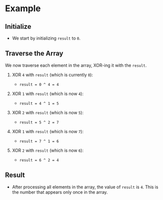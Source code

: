 # Example

## Initialize
- We start by initializing `result` to `0`.

## Traverse the Array
We now traverse each element in the array, XOR-ing it with the `result`.

1. XOR `4` with `result` (which is currently `0`):
    - `result = 0 ^ 4 = 4`

2. XOR `1` with `result` (which is now `4`):
    - `result = 4 ^ 1 = 5`

3. XOR `2` with `result` (which is now `5`):
    - `result = 5 ^ 2 = 7`

4. XOR `1` with `result` (which is now `7`):
    - `result = 7 ^ 1 = 6`

5. XOR `2` with `result` (which is now `6`):
    - `result = 6 ^ 2 = 4`

## Result
- After processing all elements in the array, the value of `result` is `4`. This is the number that appears only once in the array.